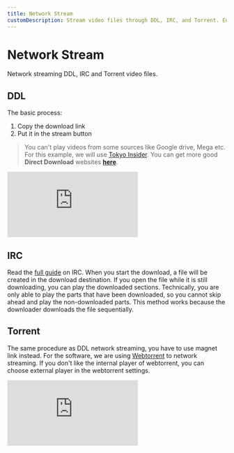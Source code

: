 ```yaml
---
title: Network Stream
customDescription: Stream video files through DDL, IRC, and Torrent. Enjoy seamless online video streaming!
---
```


# Network Stream
Network streaming DDL, IRC and Torrent video files.
<br>

## DDL
The basic process:
1. Copy the download link
2. Put it in the stream button

>You can't play videos from some sources like Google drive, Mega etc. For this example, we will use [Tokyo Insider](https://www.tokyoinsider.com/). You can get more good **Direct Download** websites [**here**](/websites#anime).

<div class="video_wrapper"><iframe src="https://youtube.com/embed/1dsTb8YoNDM" frameborder="0" allowfullscreen></iframe></div>


## IRC
Read the [full guide](/guides/IRC.md) on IRC. When you start the download, a file will be created in the download destination. If you open the file while it is still downloading, you can play the downloaded sections. Technically, you are only able to play the parts that have been downloaded, so you cannot skip ahead and play the non-downloaded parts. This method works because the downloader downloads the file sequentially.


## Torrent
The same procedure as DDL network streaming, you have to use magnet link instead. For the software, we are using [Webtorrent](https://webtorrent.io/desktop/) to network streaming. If you don't like the internal player of webtorrent, you can choose external player in the webtorrent settings.

<div class="video_wrapper"><iframe src="https://youtube.com/embed/abkKsVsyRdE" frameborder="0" allowfullscreen></iframe></div>
